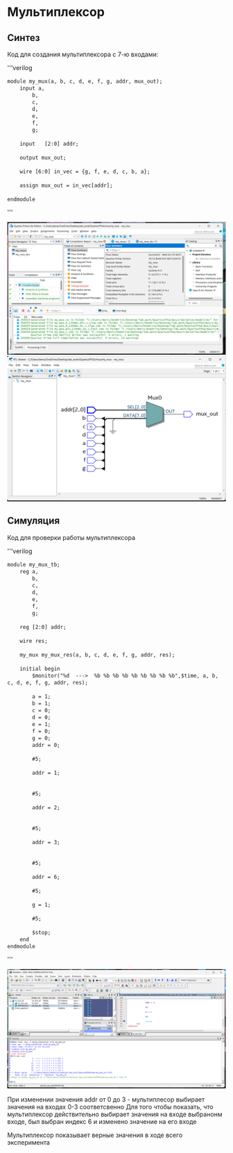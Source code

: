 # Мультиплексор
## Синтез

Код для создания мультиплексора с 7-ю входами:

'''verilog

	module my_mux(a, b, c, d, e, f, g, addr, mux_out);
		input a,
			b,
			c,
			d,
			e,
			f,
			g;
				
		input	[2:0] addr;
		
		output mux_out;
		
		wire [6:0] in_vec = {g, f, e, d, c, b, a};

		assign mux_out = in_vec[addr];

	endmodule 

'''

<img src="synt.png" alt="SYNT" width="600" />

<img src="scheme.png" alt="Схема тиратрона" width="600" />

## Симуляция

Код для проверки работы мультиплексора

'''verilog

	module my_mux_tb;
		reg a,
			b,
			c,
			d,
			e,
			f,
			g;
			
		reg [2:0] addr;
			
		wire res;
			
		my_mux my_mux_res(a, b, c, d, e, f, g, addr, res);
		
		initial begin
			$monitor("%d  --->  %b %b %b %b %b %b %b %b %b",$time, a, b, c, d, e, f, g, addr, res);

			a = 1;
			b = 1;
			c = 0;
			d = 0;
			e = 1;
			f = 0;
			g = 0;
			addr = 0;
		
			#5;
			
			addr = 1;
			

			#5;
			
			addr = 2;
			

			#5;
			
			addr = 3;
			

			#5;
			
			addr = 6;

			#5;
			
			g = 1;
			
			#5;
			
			$stop;
		end
	endmodule 

'''

<img src="sim.png" alt="Схема тиратрона" width="600" />

При изменении значения addr от 0 до 3 - мультиплесор выбирает значения на входах 0-3 соответсвенно
Для того чтобы показать, что мультиплексор действительно выбирает значения на входе выбранонм входе, был выбран индекс 6 и изменено значение на его входе

Мультиплексор показывает верные значения в ходе всего эксперимента